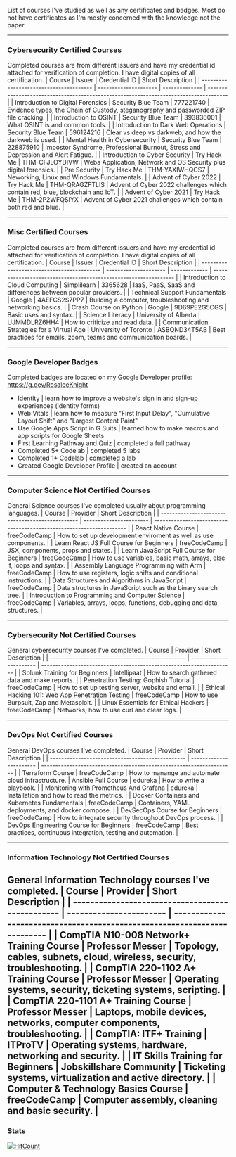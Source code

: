 List of courses I've studied as well as any certificates and badges. Most do not have certificates as I'm mostly concerned with the knowledge not the paper.  

----
### Cybersecurity Certified Courses
Completed courses are from different issuers and have my credential id attached for verification of completion. I have digital copies of all certification.
| Course                                  | Issuer                | Credential ID  | Short Description                                                                     |
| --------------------------------------- | --------------------- | -------------- | ------------------------------------------------------------------------------------- |
| Introduction to Digital Forensics       | Security Blue Team    | 777221740      | Evidence types, the Chain of Custody, steganography and passworded ZIP file cracking. |
| Introduction to OSINT                   | Security Blue Team    | 393836001      | What OSINT is and common tools.                                                       |
| Introduction to Dark Web Operations     | Security Blue Team    | 596124216      | Clear vs deep vs darkweb, and how the darkweb is used.                                |
| Mental Health in Cybersecurity          | Security Blue Team    | 228875910      | Impostor Syndrome, Professional Burnout, Stress and Depression and Alert Fatigue.     |
| Introduction to Cyber Security          | Try Hack Me           | THM-CFJLOYDIVW | Weba Application, Network and OS Security plus digital forensics.                     |
| Pre Security                            | Try Hack Me           | THM-YAXIWHQCS7 | Neworking, Linux and Windows Fundamentals.                                            |
| Advent of Cyber 2022                    | Try Hack Me           | THM-QRAGZFTLIS | Advent of Cyber 2022 challenges which contain red, blue, blockchain and IoT.          |
| Advent of Cyber 2021                    | Try Hack Me           | THM-2P2WFQSIYX | Advent of Cyber 2021 challenges which contain both red and blue.                      |

----
### Misc Certified Courses
Completed courses are from different issuers and have my credential id attached for verification of completion. I have digital copies of all certification.
| Course                                     | Issuer                | Credential ID | Short Description                                                |
| ------------------------------------------ | --------------------- | ------------- | ---------------------------------------------------------------- |
| Introduction to Cloud Computing            | Simplilearn           | 3365628       | IaaS, PaaS, SaaS and differences between popular providers.      |
| Technical Support Fundamentals             | Google                | 4AEFCS2S7PP7  | Building a computer, troubleshooting and networking basics.      |
| Crash Course on Python                     | Google                | 9D69PE2G5CGS  | Basic uses and syntax.                                           |
| Science Literacy                           | University of Alberta | UJMMDLRZ6HH4  | How to criticize and read data.                                  |
| Communication Strategies for a Virtual Age | University of Toronto | ASBQND34T5AB  | Best practices for emails, zoom, teams and communication boards. |

----
### Google Developer Badges
Completed badges are located on my Google Developer profile: https://g.dev/RosaleeKnight
- Identity | learn how to improve a website's sign in and sign-up experiences (identity forms)
- Web Vitals | learn how to measure "First Input Delay", "Cumulative Layout Shift" and "Largest Content Paint"
- Use Google Apps Script in G Suits | learned how to make macros and app scripts for Google Sheets
- First Learning Pathway and Quiz | completed a full pathway
- Completed 5+ Codelab | completed 5 labs
- Completed 1+ Codelab | completed a lab
- Created Google Developer Profile | created an account

----
### Computer Science Not Certified Courses
General Science courses I've completed usually about programming languages.
| Course                                           | Provider                | Short Description                                                    |
| ------------------------------------------------ | ----------------------- | -------------------------------------------------------------------- |
| React Native Course                              | freeCodeCamp            | How to set up development enviroment as well as use components.      | 
| Learn React JS Full Course for Beginners         | freeCodeCamp            | JSX, components, props and states.                                   |
| Learn JavaScript Full Course for Beginners       | freeCodeCamp            | How to use variables, basic math, arrays, else if, loops and syntax. |
| Assembly Language Programming with Arm           | freeCodeCamp            | How to use registers, logic shifts and conditional instructions.     |
| Data Structures and Algorithms in JavaScript     | freeCodeCamp            | Data structures in JavaScript such as the binary search tree.        |
| Introduction to Programming and Computer Science | freeCodeCamp            | Variables, arrays, loops, functions, debugging and data structures.  |

----
### Cybersecurity Not Certified Courses
General cybersecurity courses I've completed.
| Course                                           | Provider                | Short Description                                                    |
| ------------------------------------------------ | ----------------------- | -------------------------------------------------------------------- |
| Splunk Training for Beginners                    | Intellipaat             | How to search gathered data and make reports.                        |
| Penetration Testing: Gophish Tutorial            | freeCodeCamp            | How to set up testing server, website and email.                     |
| Ethical Hacking 101: Web App Penetration Testing | freeCodeCamp            | How to use Burpsuit, Zap and Metasploit.                             |
| Linux Essentials for Ethical Hackers             | freeCodeCamp            | Networks, how to use curl and clear logs.                            |


----
### DevOps Not Certified Courses
General DevOps courses I've completed.
| Course                                           | Provider                | Short Description                                                    |
| ------------------------------------------------ | ----------------------- | -------------------------------------------------------------------- |
| Terraform Course                                 | freeCodeCamp            | How to manange and automate cloud infrastructure.
| Ansible Full Course                              | edureka                 | How to write a playbook.                                             |
| Monitoring with Prometheus And Grafana           | edureka                 | Installation and how to read the metrics.                            |
| Docker Containers and Kubernetes Fundamentals    | freeCodeCamp            | Containers, YAML deployments, and docker compose.                    |
| DevSecOps Course for Beginners                   | freeCodeCamp            | How to integrate security throughout DevOps process.                 |
| DevOps Engineering Course for Beginners          | freeCodeCamp            | Best practices, continuous integration, testing and automation.      |

----
### Information Technology Not Certified Courses
General Information Technology courses I've completed.
| Course                                           | Provider                | Short Description                                                        |
| ------------------------------------------------ | ----------------------- | ------------------------------------------------------------------------ |
| CompTIA N10-008 Network+ Training Course         | Professor Messer        | Topology, cables, subnets, cloud, wireless, security, troubleshooting.   |
| CompTIA 220-1102 A+ Training Course              | Professor Messer        | Operating systems, security, ticketing systems, scripting.               |
| CompTIA 220-1101 A+ Training Course              | Professor Messer        | Laptops, mobile devices, networks, computer components, troubleshooting. |
| CompTIA: ITF+ Training                           | ITProTV                 | Operating systems, hardware, networking and security.                    |
| IT Skills Training for Beginners                 | Jobskillshare Community | Ticketing systems, virtualization and active directory.                  |
| Computer & Technology Basics Course              | freeCodeCamp            | Computer assembly, cleaning and basic security.                          | 
----
### Stats
[![HitCount](https://hits.dwyl.com/RosaleeKnight/badges-and-certifications.svg?style=flat)](http://hits.dwyl.com/RosaleeKnight/badges-and-certifications)
